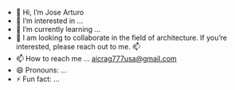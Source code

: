 - 👋 Hi, I’m Jose Arturo
- 👀 I’m interested in ...
- 🌱 I’m currently learning ...
- 💞️ I am looking to collaborate in the field of architecture. If you’re interested, please reach out to me. 📫
- 📫 How to reach me ... aicrag777usa@gmail.com
- 😄 Pronouns: ...
- ⚡ Fun fact: ...

<!---
aicrag777/aicrag777 is a ✨ special ✨ repository because its `README.md` (this file) appears on your GitHub profile.
You can click the Preview link to take a look at your changes.
--->
